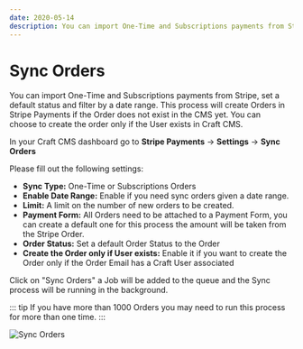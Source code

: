 ```yaml
---
date: 2020-05-14
description: You can import One-Time and Subscriptions payments from Stripe, set a default status and filter by a date range.
---
```


# Sync Orders

You can import One-Time and Subscriptions payments from Stripe, set a default status and filter by a date range. This process will create Orders in Stripe Payments if the Order does not exist in the CMS yet. You can choose to create the order only if the User exists in Craft CMS.  
  
In your Craft CMS dashboard go to **Stripe Payments** → **Settings** → **Sync Orders**
  
Please fill out the following settings:

*   **Sync Type:** One-Time or Subscriptions Orders
*   **Enable Date Range:** Enable if you need sync orders given a date range.
*   **Limit:** A limit on the number of new orders to be created.
*   **Payment Form:** All Orders need to be attached to a Payment Form, you can create a default one for this process the amount will be taken from the Stripe Order.
*   **Order Status:** Set a default Order Status to the Order
*   **Create the Order only if User exists:** Enable it if you want to create the Order only if the Order Email has a Craft User associated

Click on "Sync Orders" a Job will be added to the queue and the Sync process will be running in the background.


::: tip
If you have more than 1000 Orders you may need to run this process for more than one time.
:::

![Sync Orders](https://enupal.com/assets/docs/50-enupal-stripe-sync-orders.png)

